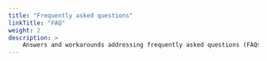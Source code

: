 ```yaml
---
title: "Frequently asked questions"
linkTitle: "FAQ"
weight: 2
description: >
    Answers and workarounds addressing frequently asked questions (FAQs)
---
```



<!-- 

{{% pageinfo %}}
A compilation of FAQs is available in this [word doc](https://docs.google.com/document/d/14-jokK4MLbnJk44QaAtIH2LnxrVBooA6u3ZqI6nrPpw/edit)
{{% /pageinfo %}}

-->

